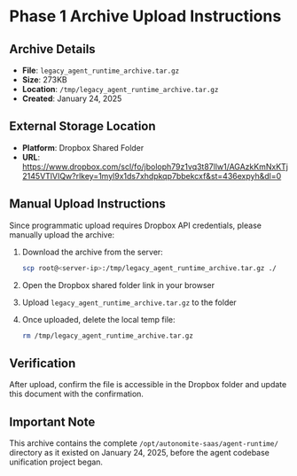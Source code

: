 # Phase 1 Archive Upload Instructions

## Archive Details
- **File**: `legacy_agent_runtime_archive.tar.gz`
- **Size**: 273KB
- **Location**: `/tmp/legacy_agent_runtime_archive.tar.gz`
- **Created**: January 24, 2025

## External Storage Location
- **Platform**: Dropbox Shared Folder
- **URL**: https://www.dropbox.com/scl/fo/jboloph79z1vq3t87llw1/AGAzkKmNxKTj2145VTlVIQw?rlkey=1myl9x1ds7xhdpkqp7bbekcxf&st=436expyh&dl=0

## Manual Upload Instructions
Since programmatic upload requires Dropbox API credentials, please manually upload the archive:

1. Download the archive from the server:
   ```bash
   scp root@<server-ip>:/tmp/legacy_agent_runtime_archive.tar.gz ./
   ```

2. Open the Dropbox shared folder link in your browser

3. Upload `legacy_agent_runtime_archive.tar.gz` to the folder

4. Once uploaded, delete the local temp file:
   ```bash
   rm /tmp/legacy_agent_runtime_archive.tar.gz
   ```

## Verification
After upload, confirm the file is accessible in the Dropbox folder and update this document with the confirmation.

## Important Note
This archive contains the complete `/opt/autonomite-saas/agent-runtime/` directory as it existed on January 24, 2025, before the agent codebase unification project began.
